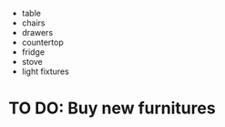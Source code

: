 - table
- chairs
- drawers
- countertop
- fridge 
- stove
- light fixtures

# TO DO: Buy new furnitures
